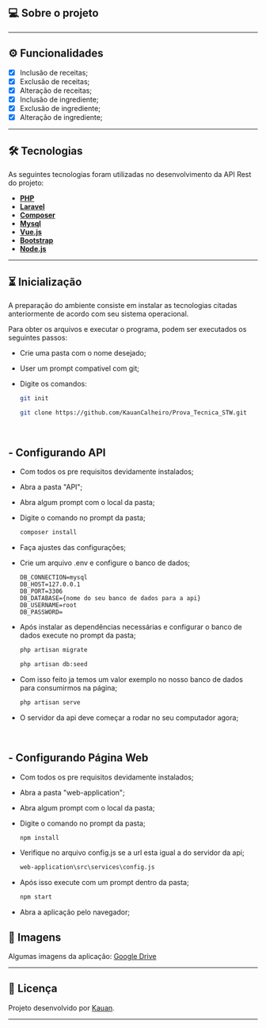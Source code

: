 ## 💻 Sobre o projeto

---

## ⚙️ Funcionalidades

- [x] Inclusão de receitas;
- [x] Exclusão de receitas;
- [x] Alteração de receitas;
- [x] Inclusão de ingrediente;
- [x] Exclusão de ingrediente;
- [x] Alteração de ingrediente;

---

## 🛠 Tecnologias

As seguintes tecnologias foram utilizadas no desenvolvimento da API Rest do projeto:

- **[PHP](https://www.php.net)**
- **[Laravel](https://laravel.com)**
- **[Composer](https://getcomposer.org)**
- **[Mysql](https://www.mysql.com)**
- **[Vue.js](https://vuejs.org)**
- **[Bootstrap](https://getbootstrap.com)**
- **[Node.js](https://nodejs.org/en)**

---

## ⏳ Inicialização

A preparação do ambiente consiste em instalar as tecnologias citadas anteriormente de acordo com seu sistema operacional.

Para obter os arquivos e executar o programa, podem ser executados os seguintes passos:
<br/>
- Crie uma pasta com o nome desejado;

- User um prompt compativel com git;

- Digite os comandos:

    ```bash
    git init

    git clone https://github.com/KauanCalheiro/Prova_Tecnica_STW.git
    ```

<br/>

## - Configurando API

- Com todos os pre requisitos devidamente instalados;

- Abra a pasta "API";

- Abra algum prompt com o local da pasta;

- Digite o comando no prompt da pasta;

    ```bash
    composer install
    ```

- Faça ajustes das configurações;
- Crie um arquivo .env e configure o banco de dados;

      DB_CONNECTION=mysql
      DB_HOST=127.0.0.1
      DB_PORT=3306
      DB_DATABASE={nome do seu banco de dados para a api}
      DB_USERNAME=root
      DB_PASSWORD=

- Após instalar as dependências necessárias e configurar o banco de dados execute no prompt da pasta;

    ```bash
    php artisan migrate
    
    php artisan db:seed
    ```

- Com isso feito ja temos um valor exemplo no nosso banco de dados para consumirmos na página;

    ```bash
    php artisan serve
    ```

- O servidor da api deve começar a rodar no seu computador agora;

<br/>

## - Configurando Página Web

- Com todos os pre requisitos devidamente instalados;

- Abra a pasta "web-application";

- Abra algum prompt com o local da pasta;

- Digite o comando no prompt da pasta;

    ```bash
    npm install
    ```

- Verifique no arquivo config.js se a url esta igual a do servidor da api;

    ```bash
    web-application\src\services\config.js
    ```

- Após isso execute com um prompt dentro da pasta;

    ```bash
    npm start
    ```
    
- Abra a aplicação pelo navegador;

## 🎨 Imagens

Algumas imagens da aplicação: <a href="https://drive.google.com/drive/folders/1JYL6MQ36Z93as9prPcrGqQxeVepB60c7?usp=drive_link">Google Drive</a>

---

## 📝 Licença

Projeto desenvolvido por [Kauan](https://kauancalheiro.github.io/Curriculo/index.html).

---
